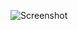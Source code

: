 ![Screenshot](https://raw.githubusercontent.com/Cryakl/Ultimate-RAT-Collection/refs/heads/main/DhRat/Screenshot.png)
